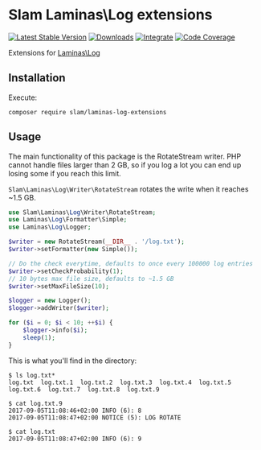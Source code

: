# Slam Laminas\Log extensions

[![Latest Stable Version](https://img.shields.io/packagist/v/slam/laminas-log-extensions.svg)](https://packagist.org/packages/slam/laminas-log-extensions)
[![Downloads](https://img.shields.io/packagist/dt/slam/laminas-log-extensions.svg)](https://packagist.org/packages/slam/laminas-log-extensions)
[![Integrate](https://github.com/Slamdunk/laminas-log-extensions/workflows/CI/badge.svg?branch=master)](https://github.com/Slamdunk/laminas-log-extensions/actions)
[![Code Coverage](https://codecov.io/gh/Slamdunk/laminas-log-extensions/coverage.svg?branch=master)](https://codecov.io/gh/Slamdunk/laminas-log-extensions?branch=master)

Extensions for [Laminas\Log](https://github.com/laminas/laminas-log)

## Installation

Execute:

`composer require slam/laminas-log-extensions`

## Usage

The main functionality of this package is the RotateStream writer.
PHP cannot handle files larger than 2 GB, so if you log a lot you can end up
losing some if you reach this limit.

`Slam\Laminas\Log\Writer\RotateStream` rotates the write when it reaches ~1.5 GB.

```php
use Slam\Laminas\Log\Writer\RotateStream;
use Laminas\Log\Formatter\Simple;
use Laminas\Log\Logger;

$writer = new RotateStream(__DIR__ . '/log.txt');
$writer->setFormatter(new Simple());

// Do the check everytime, defaults to once every 100000 log entries
$writer->setCheckProbability(1);
// 10 bytes max file size, defaults to ~1.5 GB
$writer->setMaxFileSize(10);

$logger = new Logger();
$logger->addWriter($writer);

for ($i = 0; $i < 10; ++$i) {
    $logger->info($i);
    sleep(1);
}
```

This is what you'll find in the directory:

```
$ ls log.txt*
log.txt  log.txt.1  log.txt.2  log.txt.3  log.txt.4  log.txt.5  log.txt.6  log.txt.7  log.txt.8  log.txt.9

$ cat log.txt.9
2017-09-05T11:08:46+02:00 INFO (6): 8
2017-09-05T11:08:47+02:00 NOTICE (5): LOG ROTATE

$ cat log.txt
2017-09-05T11:08:47+02:00 INFO (6): 9
```
